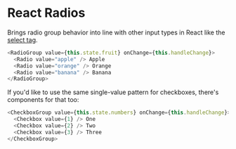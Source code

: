 # React Radios

Brings radio group behavior into line with other input types in React like the [select tag](https://reactjs.org/docs/forms.html#the-select-tag).

```js
<RadioGroup value={this.state.fruit} onChange={this.handleChange}>
  <Radio value="apple" /> Apple
  <Radio value="orange" /> Orange
  <Radio value="banana" /> Banana
</RadioGroup>
```

If you'd like to use the same single-value pattern for checkboxes,
there's components for that too:

```js
<CheckboxGroup value={this.state.numbers} onChange={this.handleChange}>
  <Checkbox value={1} /> One
  <Checkbox value={2} /> Two
  <Checkbox value={3} /> Three
</CheckboxGroup>
```
